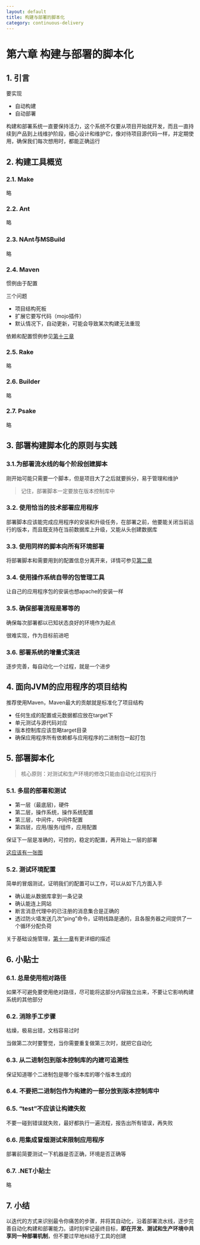 ```yaml
---
layout: default
title: 构建与部署的脚本化
category: continuous-delivery
---
```


# 第六章 构建与部署的脚本化

## 1. 引言

要实现

* 自动构建
* 自动部署

构建和部署系统一直要保持活力，这个系统不仅要从项目开始就开发，而且一直持续到产品到上线维护阶段，细心设计和维护它，像对待项目源代码一样，并定期使用，确保我们每次想用时，都能正确运行

## 2. 构建工具概览

### 2.1. Make

略

### 2.2. Ant

略

### 2.3. NAnt与MSBuild

略

### 2.4. Maven

惯例由于配置

三个问题

* 项目结构死板
* 扩展它要写代码（mojo插件）
* 默认情况下，自动更新，可能会导致某次构建无法重现

依赖和配置惯例参见[第十三章]()

### 2.5. Rake

略

### 2.6. Builder

略

### 2.7. Psake

略

## 3. 部署构建脚本化的原则与实践

### 3.1.为部署流水线的每个阶段创建脚本

刚开始可能只需要一个脚本，但是项目大了之后就要拆分，易于管理和维护

> 记住，部署脚本一定要放在版本控制库中

### 3.2. 使用恰当的技术部署应用程序

部署脚本应该能完成应用程序的安装和升级任务，在部署之前，他要能关闭当前运行的版本，而且既支持在当前数据库上升级，又能从头创建数据库

### 3.3. 使用同样的脚本向所有环境部署

将部署脚本和需要用到的配置信息分离开来，详情可参见[第二章]()

### 3.4. 使用操作系统自带的包管理工具

让自己的应用程序包的安装也想apache的安装一样

### 3.5. 确保部署流程是幂等的

确保每次部署都以已知状态良好的环境作为起点

很难实现，作为目标前进吧

### 3.6. 部署系统的增量式演进

逐步完善，每自动化一个过程，就是一个进步

## 4. 面向JVM的应用程序的项目结构

推荐使用Maven，Maven最大的贡献就是标准化了项目结构

* 任何生成的配置或元数据都应放在target下
* 单元测试与源代码对应
* 版本控制库应该忽略target目录
* 确保应用程序所有依赖都与应用程序的二进制包一起打包

## 5. 部署脚本化

> 核心原则：对测试和生产环境的修改只能由自动化过程执行

### 5.1. 多层的部署和测试

* 第一层（最底层)，硬件
* 第二层，操作系统，操作系统配置
* 第三层，中间件，中间件配置
* 第四层，应用/服务/组件，应用配置
 
保证下一层是准确的，可控的，稳定的配置，再开始上一层的部署

[这应该有一张图]()

### 5.2. 测试环境配置

简单的冒烟测试，证明我们的配置可以工作，可以从如下几方面入手

* 确认能从数据库拿到一条记录
* 确认能连上网站
* 断言消息代理中的已注册的消息集合是正确的
* 透过防火墙发送几次“ping”命令，证明线路是通的，且各服务器之间提供了一个循环分配负荷

关于基础设施管理，[第十一章]()有更详细的描述

## 6. 小贴士

### 6.1. 总是使用相对路径

如果不可避免要使用绝对路径，尽可能将这部分内容独立出来，不要让它影响构建系统的其他部分

### 6.2. 消除手工步骤

枯燥，极易出错，文档容易过时

当做第二次时要警觉，当你需要重复做第三次时，就把它自动化

### 6.3. 从二进制包到版本控制库的内建可追溯性

保证知道哪个二进制包是哪个版本库的哪个版本生成的

### 6.4. 不要把二进制包作为构建的一部分放到版本控制库中

### 6.5. “test”不应该让构建失败

不要一碰到错误就失败，最好都执行一遍流程，报告出所有错误，再失败

### 6.6. 用集成冒烟测试来限制应用程序

部署前简要测试一下机器是否正确，环境是否正确等

### 6.7. .NET小贴士

略

## 7. 小结

以迭代的方式来识别最令你痛苦的步骤，并将其自动化，沿着部署流水线，逐步完善自动化构建和部署能力。请时刻牢记最终目标，**即在开发、测试和生产环境中共享同一种部署机制**，但不要过早地纠结于工具的创建
